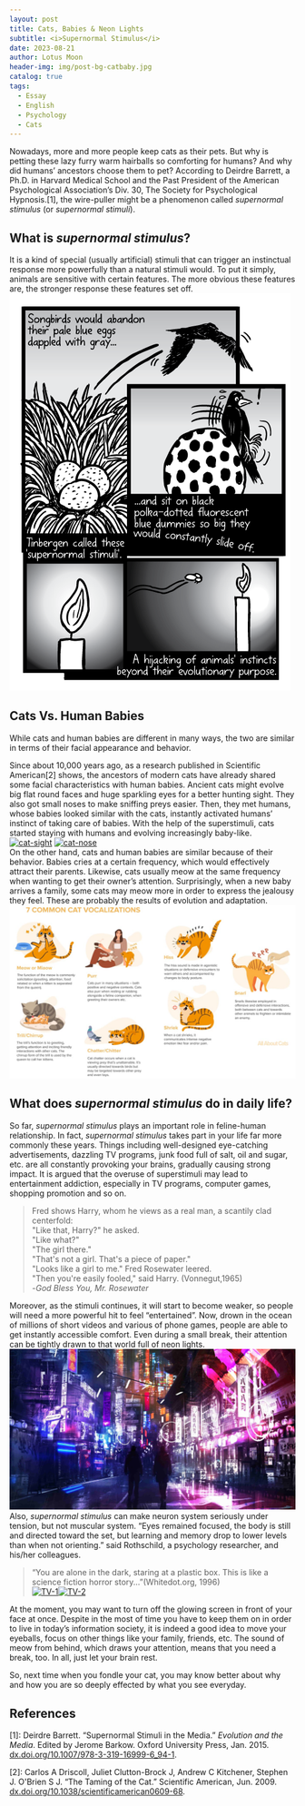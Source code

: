 ```yaml
---
layout: post
title: Cats, Babies & Neon Lights
subtitle: <i>Supernormal Stimulus</i>
date: 2023-08-21
author: Lotus Moon
header-img: img/post-bg-catbaby.jpg
catalog: true
tags:
  - Essay
  - English
  - Psychology
  - Cats
---
```


Nowadays, more and more people keep cats as their pets. But why is petting these lazy furry warm hairballs so comforting for humans? And why did humans’ ancestors choose them to pet? According to Deirdre Barrett, a Ph.D. in Harvard Medical School and the Past President of the American Psychological Association’s Div. 30, The Society for Psychological Hypnosis.[1], the wire-puller might be a phenomenon called *supernormal stimulus* (or *supernormal stimuli*).

## What is *supernormal stimulus*?

It is a kind of special (usually artificial) stimuli that can trigger an instinctual response more powerfully than a natural stimuli would. To put it simply, animals are sensitive with certain features. The more obvious these features are, the stronger response these features set off.  
<a href="https://ibb.co/XxXL5K2"><img src="/img/inPost/SS/supernormal-9.png" alt="supernormal-9" border="0"></a>

## Cats Vs. Human Babies

While cats and human babies are different in many ways, the two are similar in terms of their facial appearance and behavior.

Since about 10,000 years ago, as a research published in Scientific American[2] shows, the ancestors of modern cats have already shared some facial characteristics with human babies. Ancient cats might evolve big flat round faces and huge sparkling eyes for a better hunting sight. They also got small noses to make sniffing preys easier. Then, they met humans, whose babies looked similar with the cats, instantly activated humans’ instinct of taking care of babies. With the help of the superstimuli, cats started staying with humans and evolving increasingly baby-like.  
<a href="https://ibb.co/Q8VwJdt"><img src="https://i.ibb.co/vsWncYR/cat-sight.jpg" alt="cat-sight" border="0" style="display:inline"></a>
<a href="https://ibb.co/Nsstxz7"><img src="https://i.ibb.co/c11kJdx/cat-nose.jpg" alt="cat-nose" border="0" style="display:inline"></a>  
On the other hand, cats and human babies are similar because of their behavior. Babies cries at a certain frequency, which would effectively attract their parents. Likewise, cats usually meow at the same frequency when wanting to get their owner’s attention. Surprisingly, when a new baby arrives a family, some cats may meow more in order to express the jealousy they feel. These are probably the results of evolution and adaptation.  
<a href="https://ibb.co/dJFTMq7"><img src="/img/inPost/SS/Cat-Vocalizations.jpg" alt="Cat-Vocalizations" border="0" style="display:inline"></a>

## What does *supernormal stimulus* do in daily life?

So far, *supernormal stimulus* plays an important role in feline-human relationship. In fact, *supernormal stimulus* takes part in your life far more commonly these years. Things including well-designed eye-catching advertisements, dazzling TV programs, junk food full of salt, oil and sugar, etc. are all constantly provoking your brains, gradually causing strong impact. It is argued that the overuse of superstimuli may lead to entertainment addiction, especially in TV programs, computer games, shopping promotion and so on.


> Fred shows Harry, whom he views as a real man, a scantily clad centerfold:  
> "Like that, Harry?" he asked.  
> "Like what?"  
> "The girl there."  
> "That's not a girl. That's a piece of paper."  
> "Looks like a girl to me." Fred Rosewater leered.  
> "Then you're easily fooled," said Harry. (Vonnegut,1965)  
> -*God Bless You, Mr. Rosewater*

Moreover, as the stimuli continues, it will start to become weaker, so people will need a more powerful hit to feel “entertained”. Now, drown in the ocean of millions of short videos and various of phone games, people are able to get instantly accessible comfort. Even during a small break, their attention can be tightly drawn to that world full of neon lights.  
<a href="https://ibb.co/Mpd79kB"><img src="/img/inPost/SS/neon-city.jpg" alt="neon-city" border="0" style="display:inline"></a>  
Also, *supernormal stimulus* can make neuron system seriously under tension, but not muscular system. “Eyes remained focused, the body is still and directed toward the set, but learning and memory drop to lower levels than when not orienting.” said Rothschild, a psychology researcher, and his/her colleagues.

>“You are alone in the dark, staring at a plastic box. This is like a science fiction horror story...”(Whitedot.org, 1996)  
<a href="https://ibb.co/dJ6fRJQ"><img src="https://i.ibb.co/1JK0kJ9/TV-1.jpg" alt="TV-1" border="0" style="display:inline"></a><a href="https://ibb.co/8rGYz2P"><img src="https://i.ibb.co/pfNhWZ4/TV-2.jpg" alt="TV-2" border="0" style="display:inline"></a>

At the moment, you may want to turn off the glowing screen in front of your face at once. Despite in the most of time you have to keep them on in order to live in today’s information society, it is indeed a good idea to move your eyeballs, focus on other things like your family, friends, etc. The sound of meow from behind, which draws your attention, means that you need a break, too. In all, just let your brain rest.

So, next time when you fondle your cat, you may know better about why and how you are so deeply effected by what you see everyday.

## References

<p class="text-muted">[1]: Deirdre Barrett. “Supernormal Stimuli in the Media.” <i>Evolution and the Media</i>. Edited by Jerome Barkow. Oxford University Press, Jan. 2015. <a href="http://dx.doi.org/10.1007/978-3-319-16999-6_94-1" target="_blank" alt="DOI-1">dx.doi.org/10.1007/978-3-319-16999-6_94-1</a>.</p>
<p class="text-muted">[2]: Carlos A Driscoll, Juliet Clutton-Brock J, Andrew C Kitchener, Stephen J. O'Brien S J. “The Taming of the Cat.” Scientific American, Jun. 2009. <a href="http://dx.doi.org/10.1038/scientificamerican0609-68" target="_blank" alt="DOI-2">dx.doi.org/10.1038/scientificamerican0609-68</a>.</p>